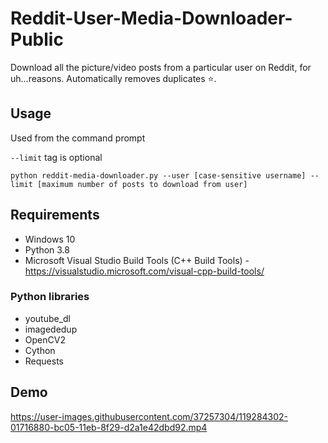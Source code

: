 # Reddit-User-Media-Downloader-Public

Download all the picture/video posts from a particular user on Reddit, for uh...reasons. Automatically removes duplicates :star:.

## Usage

Used from the command prompt

```--limit``` tag is optional
```
python reddit-media-downloader.py --user [case-sensitive username] --limit [maximum number of posts to download from user]
```
## Requirements
- Windows 10
- Python 3.8
- Microsoft Visual Studio Build Tools (C++ Build Tools) - https://visualstudio.microsoft.com/visual-cpp-build-tools/

### Python libraries
- youtube_dl 
- imagededup
- OpenCV2
- Cython
- Requests

## Demo


https://user-images.githubusercontent.com/37257304/119284302-01716880-bc05-11eb-8f29-d2a1e42dbd92.mp4

